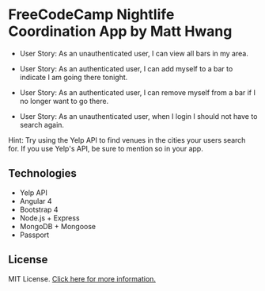 # FreeCodeCamp Nightlife Coordination App by Matt Hwang  

- User Story: As an unauthenticated user, I can view all bars in my area.  
  
- User Story: As an authenticated user, I can add myself to a bar to indicate I am going there tonight.  
  
- User Story: As an authenticated user, I can remove myself from a bar if I no longer want to go there.  
    
- User Story: As an unauthenticated user, when I login I should not have to search again.  
  
Hint: Try using the Yelp API to find venues in the cities your users search for. If you use Yelp's API, be sure to mention so in your app.  
  
## Technologies
- Yelp API
- Angular 4
- Bootstrap 4
- Node.js + Express
- MongoDB + Mongoose
- Passport

## License

MIT License. [Click here for more information.](LICENSE.md)
